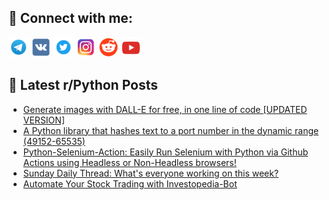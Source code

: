## 🔎 Connect with me:
[<img src="https://github.com/bullbesh/bullbesh/blob/main/images/Telegram.png" width="32" height="32" />](https://t.me/bullbesh)
[<img src="https://github.com/bullbesh/bullbesh/blob/main/images/VK.png" width="32" height="32" />](https://vk.com/bullbesh)
[<img src="https://github.com/bullbesh/bullbesh/blob/main/images/Twitter.png" width="32" height="32" />](https://twitter.com/bullbesh1)
[<img src="https://github.com/bullbesh/bullbesh/blob/main/images/Instagram.png" width="32" height="32" />](https://www.instagram.com/bullbesh)
[<img src="https://github.com/bullbesh/bullbesh/blob/main/images/Reddit.png" width="32" height="32" />](https://www.reddit.com/user/bullbesh)
[<img src="https://github.com/bullbesh/bullbesh/blob/main/images/YouTube.png" width="32" height="32" />](https://www.youtube.com/channel/UCtfjRs6uzgq5mfm8S06WTcg)

## 📕 Latest r/Python Posts
<!-- BLOG-POST-LIST:START -->
- [Generate images with DALL-E for free, in one line of code [UPDATED VERSION]](https://www.reddit.com/r/Python/comments/122addx/generate_images_with_dalle_for_free_in_one_line/)
- [A Python library that hashes text to a port number in the dynamic range &lpar;49152-65535&rpar;](https://www.reddit.com/r/Python/comments/1227hfg/a_python_library_that_hashes_text_to_a_port/)
- [Python-Selenium-Action: Easily Run Selenium with Python via Github Actions using Headless or Non-Headless browsers!](https://www.reddit.com/r/Python/comments/1224rwb/pythonseleniumaction_easily_run_selenium_with/)
- [Sunday Daily Thread: What&#39;s everyone working on this week?](https://www.reddit.com/r/Python/comments/12244qx/sunday_daily_thread_whats_everyone_working_on/)
- [Automate Your Stock Trading with Investopedia-Bot](https://www.reddit.com/r/Python/comments/1222f6l/automate_your_stock_trading_with_investopediabot/)
<!-- BLOG-POST-LIST:END -->
